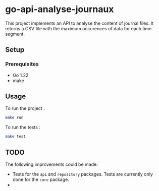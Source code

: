 # go-api-analyse-journaux

This project implements an API to analyse the content of journal files. It returns a CSV file with the maximum occurences of data for each time segment.

## Setup

### Prerequisites

- Go 1.22
- make

## Usage

To run the project :

```bash
make run
```

To run the tests :

```bash
make test
```

## TODO

The following improvements could be made:

- Tests for the `api` and `repository` packages. Tests are currently only done for the `core` package.
- 
